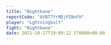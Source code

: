 ```yaml
---
title: "Nightbane"
reportCode: "AVBT7YrMDjP2NnFH"
player: "Lghtningbolt"
fight: "Nightbane"
date: 2021-10-27T19:09:12.576000+00:00
---
```

